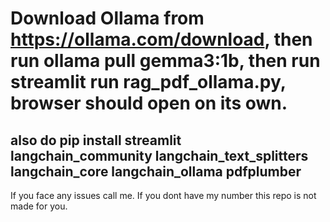# Download Ollama from https://ollama.com/download, then run ollama pull gemma3:1b, then run streamlit run rag_pdf_ollama.py, browser should open on its own.
## also do pip install streamlit langchain_community langchain_text_splitters langchain_core langchain_ollama pdfplumber
If you face any issues call me. If you dont have my number this repo is not made for you. 